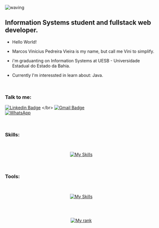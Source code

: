   ![waving](https://capsule-render.vercel.app/api?type=waving&height=200&text=vinicius_vieira%20&fontAlignY=40&color=gradient)
  
  ## Information Systems student and fullstack web developer. 


- Hello World!
  
-  Marcos Vinícius Pedreira Vieira is my name, but call me Vini to simplify.

- i'm graduanting on Information Systems at UESB - Universidade Estadual do Estado da Bahia. 
 
- Currently I'm interessted in learn about:  Java.

<br />

### Talk to me:

[![Linkedin Badge](https://img.shields.io/badge/-LinkedIn-blue?style=flat&logo=Linkedin&logoColor=white&link=https://www.linkedin.com/in/rebeccamanzi/)]([[https://www.linkedin.com/in/steniowagner/](https://www.linkedin.com/in/vini-si12363/)])
</br>
[![Gmail Badge](https://img.shields.io/badge/-Gmail-c14438?style=flat&logo=Gmail&logoColor=white&link=mailto:viniciuspv.si@gmail.com)](mailto:viniciuspv.si@gmail.com)
</br>
[![WhatsApp](https://img.shields.io/badge/WhatsApp-Chat-green.svg?style=flat-square&logo=whatsapp)](https://api.whatsapp.com/send?phone=5573988251737)



<br />

### Skills:

<div style="display: inline_block" align="center" gap="10px"><br>
  
[![My Skills](https://skillicons.dev/icons?i=html,css,react,js,ts,nodejs,cpp,postgres,mongodb)](https://www.linkedin.com/in/vini-si12363/)


</div>

</br>

### Tools: 

<div style="display: inline_block" align="center" gap="10px"><br>

[![My Skills](https://skillicons.dev/icons?i=styledcomponents,tailwind,nestjs,express,prisma,postman,docker,vite,next,vercel)](https://www.linkedin.com/in/vini-si12363/)  

</div>


<br />
<br />
<div style="display: inline_block" align="center" gap="15px">
  
   [![My rank](https://github-readme-stats.vercel.app/api?username=vinisi12363&show_icons=true&theme=dark)](https://www.linkedin.com/in/vini-si12363/)

   
  
</div>

<br/>





